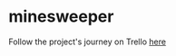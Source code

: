 # minesweeper

Follow the project's journey on Trello [here](https://trello.com/b/NGWglfhr/minesweeper)